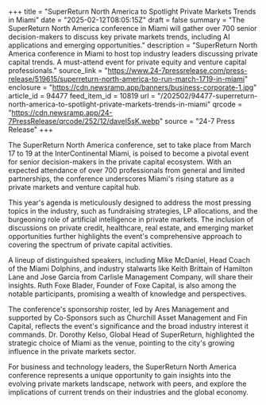 +++
title = "SuperReturn North America to Spotlight Private Markets Trends in Miami"
date = "2025-02-12T08:05:15Z"
draft = false
summary = "The SuperReturn North America conference in Miami will gather over 700 senior decision-makers to discuss key private markets trends, including AI applications and emerging opportunities."
description = "SuperReturn North America conference in Miami to host top industry leaders discussing private capital trends. A must-attend event for private equity and venture capital professionals."
source_link = "https://www.24-7pressrelease.com/press-release/519615/superreturn-north-america-to-run-march-1719-in-miami"
enclosure = "https://cdn.newsramp.app/banners/business-corporate-1.jpg"
article_id = 94477
feed_item_id = 10819
url = "/202502/94477-superreturn-north-america-to-spotlight-private-markets-trends-in-miami"
qrcode = "https://cdn.newsramp.app/24-7PressRelease/qrcode/252/12/daveI5sK.webp"
source = "24-7 Press Release"
+++

<p>The SuperReturn North America conference, set to take place from March 17 to 19 at the InterContinental Miami, is poised to become a pivotal event for senior decision-makers in the private capital ecosystem. With an expected attendance of over 700 professionals from general and limited partnerships, the conference underscores Miami's rising stature as a private markets and venture capital hub.</p><p>This year's agenda is meticulously designed to address the most pressing topics in the industry, such as fundraising strategies, LP allocations, and the burgeoning role of artificial intelligence in private markets. The inclusion of discussions on private credit, healthcare, real estate, and emerging market opportunities further highlights the event's comprehensive approach to covering the spectrum of private capital activities.</p><p>A lineup of distinguished speakers, including Mike McDaniel, Head Coach of the Miami Dolphins, and industry stalwarts like Keith Brittain of Hamilton Lane and Jose Garcia from Carlisle Management Company, will share their insights. Ruth Foxe Blader, Founder of Foxe Capital, is also among the notable participants, promising a wealth of knowledge and perspectives.</p><p>The conference's sponsorship roster, led by Ares Management and supported by Co-Sponsors such as Churchill Asset Management and Fin Capital, reflects the event's significance and the broad industry interest it commands. Dr. Dorothy Kelso, Global Head of SuperReturn, highlighted the strategic choice of Miami as the venue, pointing to the city's growing influence in the private markets sector.</p><p>For business and technology leaders, the SuperReturn North America conference represents a unique opportunity to gain insights into the evolving private markets landscape, network with peers, and explore the implications of current trends on their industries and the global economy.</p>